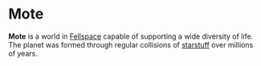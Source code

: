 # Mote

**Mote** is a world in [Fellspace](../astronomy/fellspace.md) capable of supporting a wide diversity of life. The planet was formed through regular collisions of [starstuff](../artifacts/starstuff.md) over millions of years.
